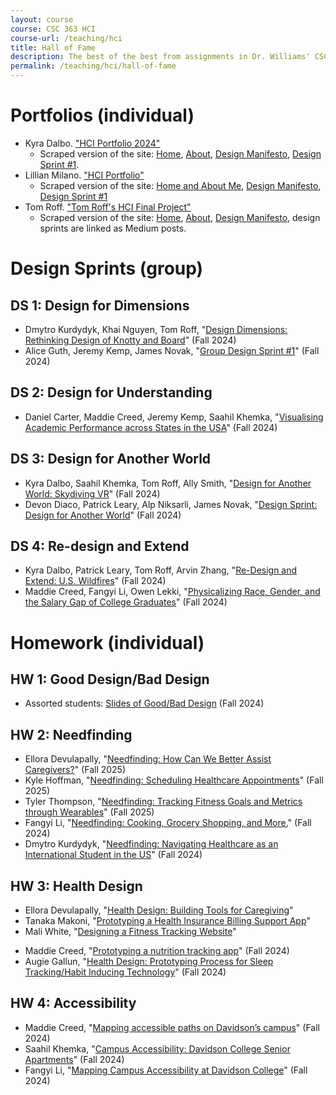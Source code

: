 ```yaml
---
layout: course
course: CSC 363 HCI
course-url: /teaching/hci
title: Hall of Fame
description: The best of the best from assignments in Dr. Williams' CSC 363 class
permalink: /teaching/hci/hall-of-fame
---
```

# Portfolios (individual)
* Kyra Dalbo. ["HCI Portfolio 2024"](https://kyradalbo.dcreate.domains/)
    * Scraped version of the site: [Home](./examples/portfolios/kyra-home.html), [About](./examples/portfolios/kyra-about.html), [Design Manifesto](./examples/portfolios/kyra-manifesto.html), [Design Sprint #1](./examples/portfolios/kyra-DS1.html).
* Lillian Milano. ["HCI Portfolio"](https://limilano.github.io/hci-final-portfolio/index.html)
    * Scraped version of the site: [Home and About Me](./examples/portfolios/lillian-home.pdf), [Design Manifesto](./examples/portfolios/lillian-manifesto.pdf), [Design Sprint #1](./examples/portfolios/lillian-DS1.pdf)
* Tom Roff. ["Tom Roff's HCI Final Project"](https://tomroff.dcreate.domains/csc363Final/website/index.html)
    * Scraped version of the site: [Home](./examples/portfolios/tom-home.pdf), [About](./examples/portfolios/tom-about.pdf), [Design Manifesto](./examples/portfolios/tom-manifesto.pdf), design sprints are linked as Medium posts.

# Design Sprints (group)
## DS 1: Design for Dimensions
* Dmytro Kurdydyk, Khai Nguyen, Tom Roff, "[Design Dimensions: Rethinking Design of Knotty and Board](https://medium.com/@hci_enjoyer/design-dimensions-rethinking-design-of-knotty-and-board-53d126b02b16)" (Fall 2024)
* Alice Guth, Jeremy Kemp, James Novak, "[Group Design Sprint #1](https://medium.com/@janovak_41470/group-design-sprint-1-e0370732d15c)" (Fall 2024)

## DS 2: Design for Understanding
*  Daniel Carter, Maddie Creed, Jeremy Kemp, Saahil Khemka, "[Visualising Academic Performance across States in the USA](https://medium.com/@jekemp_72731/visualising-academic-performance-across-states-in-the-usa-0a1da0a2c2ab)" (Fall 2024)

## DS 3: Design for Another World
* Kyra Dalbo, Saahil Khemka, Tom Roff, Ally Smith, "[Design for Another World: Skydiving VR](https://medium.com/@kydalbo/design-for-another-world-skydiving-vr-047113b53b06)" (Fall 2024)
* Devon Diaco, Patrick Leary, Alp Niksarli, James Novak, "[Design Sprint: Design for Another World](https://medium.com/@pleary03/design-sprint-design-for-another-world-a1330e58e521)" (Fall 2024)

## DS 4: Re-design and Extend
* Kyra Dalbo, Patrick Leary, Tom Roff, Arvin Zhang, "[Re-Design and Extend: U.S. Wildfires](https://medium.com/@kydalbo/re-design-and-extend-u-s-wildfires-c3a18a50d6ea)" (Fall 2024)
* Maddie Creed, Fangyi Li, Owen Lekki, "[Physicalizing Race, Gender, and the Salary Gap of College Graduates](https://medium.com/@macreed/physicalizing-race-gender-and-the-salary-gap-of-college-graduates-a40fb457dd48)" (Fall 2024)

# Homework (individual)
## HW 1: Good Design/Bad Design
* Assorted students: [Slides of Good/Bad Design](https://docs.google.com/presentation/d/1_azEkhNANypysKkWe6Lyg-6c3SOy41YAq5U0Z6CUrC8/edit?usp=sharing) (Fall 2024)

## HW 2: Needfinding
* Ellora Devulapally, "[Needfinding: How Can We Better Assist Caregivers?](https://medium.com/@ellora03/c3351ce76411)" (Fall 2025)
* Kyle Hoffman, "[Needfinding: Scheduling Healthcare Appointments](https://medium.com/@kyhoffman/cf1937385051)" (Fall 2025)
* Tyler Thompson, "[Needfinding: Tracking Fitness Goals and Metrics through Wearables](https://medium.com/@thompsontyler607/8451082de032)" (Fall 2025)
* Fangyi Li, "[Needfinding: Cooking, Grocery Shopping, and More.](https://medium.com/@fali_9203/needfinding-cooking-grocery-shopping-and-more-7a15022e5aa0)" (Fall 2024)
* Dmytro Kurdydyk, "[Needfinding: Navigating Healthcare as an International Student in the US](https://medium.com/@hci_enjoyer/needfinding-navigating-healthcare-as-an-international-student-in-the-us-95941d0f81a9)" (Fall 2024)


## HW 3: Health Design
* Ellora Devulapally, "[Health Design: Building Tools for Caregiving](https://medium.com/@ellora03/28d3e7b47d08)"
* Tanaka Makoni, "[Prototyping a Health Insurance Billing Support App](https://medium.com/@tamakoni/prototyping-a-health-insurance-billing-support-app-8e86e889a64f)"
* Mali White, "[Designing a Fitness Tracking Website](https://medium.com/@makwhite/designing-a-fitness-tracking-website-8131b67886d0)"
<!-- * Ivy Yuan, "[Health Design: Prototyping for an App that Prevents Visual Fatigue](https://medium.com/@ivyuan_89714/e010ba70928c)"-->
* Maddie Creed, "[Prototyping a nutrition tracking app](https://medium.com/@macreed/prototyping-a-nutrition-tracking-app-3a826f50c1a5)" (Fall 2024)
* Augie Gallun, "[Health Design: Prototyping Process for Sleep Tracking/Habit Inducing Technology](https://medium.com/@augallun/health-design-prototyping-process-for-sleep-tracking-habit-inducing-technology-3d47d7991a32)" (Fall 2024)


## HW 4: Accessibility
* Maddie Creed, "[Mapping accessible paths on Davidson’s campus](https://medium.com/@macreed/mapping-accessible-paths-on-davidsons-campus-bcce6fc73dc7)" (Fall 2024)
* Saahil Khemka, "[Campus Accessibility: Davidson College Senior Apartments](https://medium.com/@sakhemka/campus-accessibility-davidson-college-senior-apartments-d2b003e35ba7)" (Fall 2024)
* Fangyi Li, "[Mapping Campus Accessibility at Davidson College](https://medium.com/@fali_9203/mapping-campus-accessibility-at-davidson-college-1b014eaee558)" (Fall 2024)
